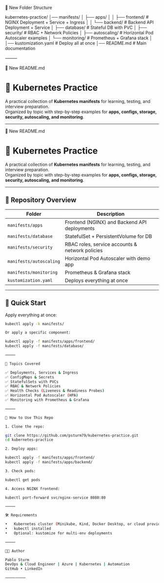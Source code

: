 📂 New Folder Structure

kubernetes-practice/
│── manifests/
│   ├── apps/
│   │   ├── frontend/         # NGINX Deployment + Service + Ingress
│   │   └── backend/          # Backend API Deployment + Service
│   ├── database/             # Stateful DB with PVC
│   ├── security/             # RBAC + Network Policies
│   ├── autoscaling/          # Horizontal Pod Autoscaler examples
│   └── monitoring/           # Prometheus + Grafana stack
│
│── kustomization.yaml        # Deploy all at once
│── README.md                 # Main documentation

⸻

📝 New README.md

# 🚀 Kubernetes Practice

A practical collection of **Kubernetes manifests** for learning, testing, and interview preparation.  
Organized by topic with step-by-step examples for **apps, configs, storage, security, autoscaling, and monitoring**.

---

📝 New README.md

# 🚀 Kubernetes Practice

A practical collection of **Kubernetes manifests** for learning, testing, and interview preparation.  
Organized by topic with step-by-step examples for **apps, configs, storage, security, autoscaling, and monitoring**.

---

## 📂 Repository Overview

| Folder              | Description                                    |
|---------------------|------------------------------------------------|
| `manifests/apps`    | Frontend (NGINX) and Backend API deployments   |
| `manifests/database`| StatefulSet + PersistentVolume for DB          |
| `manifests/security`| RBAC roles, service accounts & network policies|
| `manifests/autoscaling` | Horizontal Pod Autoscaler with demo app    |
| `manifests/monitoring`  | Prometheus & Grafana stack                 |
| `kustomization.yaml`| Deploys everything at once                     |

---

## 🚀 Quick Start

Apply everything at once:

```bash
kubectl apply -k manifests/

Or apply a specific component:

kubectl apply -f manifests/apps/frontend/
kubectl apply -f manifests/database/

⸻

🎯 Topics Covered

✅ Deployments, Services & Ingress
✅ ConfigMaps & Secrets
✅ StatefulSets with PVCs
✅ RBAC & Network Policies
✅ Health Checks (Liveness & Readiness Probes)
✅ Horizontal Pod Autoscaler (HPA)
✅ Monitoring with Prometheus & Grafana

⸻

📖 How to Use This Repo

1. Clone the repo:

git clone https://github.com/psturm79/kubernetes-practice.git
cd kubernetes-practice

2. Deploy apps:

kubectl apply -f manifests/apps/frontend/
kubectl apply -f manifests/apps/backend/

3. Check pods:

kubectl get pods

4. Access NGINX frontend:

kubectl port-forward svc/nginx-service 8080:80

⸻

🛠️ Requirements

•	Kubernetes cluster (Minikube, Kind, Docker Desktop, or cloud provider)
•	kubectl installed
•	Optional: kustomize for multi-env deployments

⸻

👨‍💻 Author

Pablo Sturm
DevOps & Cloud Engineer | Azure | Kubernetes | Automation
GitHub • LinkedIn

⸻⸻
